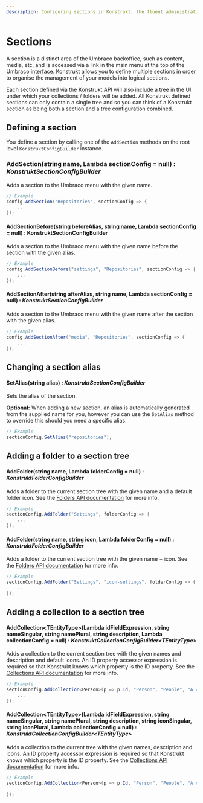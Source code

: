 ```yaml
---
description: Configuring sections in Konstrukt, the fluent administration panel builder for Umbraco.
---
```


# Sections

A section is a distinct area of the Umbraco backoffice, such as content, media, etc, and is accessed via a link in the main menu at the top of the Umbraco interface. Konstrukt allows you to define multiple sections in order to organise the management of your models into logical sections.

Each section defined via the Konstrukt API will also include a tree in the UI under which your collections / folders will be added. All Konstrukt defined sections can only contain a single tree and so you can think of a Konstrukt section as being both a section and a tree configuration combined.

## Defining a section

You define a section by calling one of the `AddSection` methods on the root level `KonstruktConfigBuilder` instance.

### AddSection(string name, Lambda sectionConfig = null) : *KonstruktSectionConfigBuilder*

Adds a section to the Umbraco menu with the given name.

```csharp
// Example
config.AddSection("Repositories", sectionConfig => {
    ...
});
```

#### **AddSectionBefore(string beforeAlias, string name, Lambda sectionConfig = null) : KonstruktSectionConfigBuilder**

Adds a section to the Umbraco menu with the given name before the section with the given alias.

```csharp
// Example
config.AddSectionBefore("settings", "Repositories", sectionConfig => {
    ...
});
```

#### AddSectionAfter(string afterAlias, string name, Lambda sectionConfig = null) : *KonstruktSectionConfigBuilder*

Adds a section to the Umbraco menu with the given name after the section with the given alias.

```csharp
// Example
config.AddSectionAfter("media", "Repositories", sectionConfig => {
    ...
});
```

## Changing a section alias

#### SetAlias(string alias) : *KonstruktSectionConfigBuilder*

Sets the alias of the section.

**Optional:** When adding a new section, an alias is automatically generated from the supplied name for you, however you can use the `SetAlias` method to override this should you need a specific alias.

```csharp
// Example
sectionConfig.SetAlias("repositories");
```

## Adding a folder to a section tree

#### AddFolder(string name, Lambda folderConfig = null) : *KonstruktFolderConfigBuilder*

Adds a folder to the current section tree with the given name and a default folder icon. See the [Folders API documentation](folders.md) for more info.

```csharp
// Example
sectionConfig.AddFolder("Settings", folderConfig => {
    ...
});
```

#### AddFolder(string name, string icon, Lambda folderConfig = null) : *KonstruktFolderConfigBuilder*

Adds a folder to the current section tree with the given name + icon. See the [Folders API documentation](folders.md) for more info.

```csharp
// Example
sectionConfig.AddFolder("Settings", "icon-settings", folderConfig => {
    ...
});
```

## Adding a collection to a section tree

#### AddCollection&lt;TEntityType&gt;(Lambda idFieldExpression, string nameSingular, string namePlural, string description, Lambda collectionConfig = null) : *KonstruktCollectionConfigBuilder&lt;TEntityType&gt;*

Adds a collection to the current section tree with the given names and description and default icons. An ID property accessor expression is required so that Konstrukt knows which property is the ID property. See the [Collections API documentation](collections.md) for more info.

```csharp
// Example
sectionConfig.AddCollection<Person>(p => p.Id, "Person", "People", "A collection of people", collectionConfig => {
    ...
});
```

#### AddCollection&lt;TEntityType&gt;(Lambda idFieldExpression, string nameSingular, string namePlural, string description, string iconSingular, string iconPlural, Lambda collectionConfig = null) : *KonstruktCollectionConfigBuilder&lt;TEntityType&gt;*

Adds a collection to the current tree with the given names, description and icons. An ID property accessor expression is required so that Konstrukt knows which property is the ID property. See the [Collections API documentation](collections.md) for more info.

```csharp
// Example
sectionConfig.AddCollection<Person>(p => p.Id, "Person", "People", "A collection of people", "icon-umb-users", "icon-umb-users", collectionConfig => {
    ...
});
```